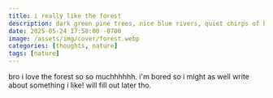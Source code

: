 ```yaml
---
title: i really like the forest
description: dark green pine trees, nice blue rivers, quiet chirps of birds, i just love the forset.
date: 2025-05-24 17:58:00 -0700
image: /assets/img/cover/forest.webp
categories: [thoughts, nature]
tags: [nature]
---
```


bro i love the forest so so muchhhhhh. i'm bored so i might as well write about something i like! will fill out later tho.
